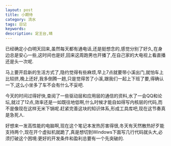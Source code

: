 ```yaml
---
layout: post
title: 小期待
category: 流水
tags: 日记
keywords: 
description: 定王台,晴
---
```


已经确定小白明天回来,虽然每天都有通电话,还是挺想念的,感觉分别了好久,在身边总是安心一些,这时间也是好,回来这周跑男也开播了,在自己家的大电视上看直播还是头一次呢.

马上要开启新的生活方式了,隐约觉得有些麻烦,早上7点就要带小溪出门,就怕车上比较挤,晚上还好,我多倒腾一趟,只是觉得苦了小溪,跟我们一起上下班了要,得确认一下,这么小坐多了车不会有什么不妥吧.

今天的时间过得好快,查阅了一些驱动层和应用层的通信的资料,水了一会QQ和论坛,就过了12点,效率还是一如既往地低啊,什么时候才能自如得写内核层的代码,而不是像现在这样无米下锅呢.赶紧完善这块的知识体系,形成工具库吧,现在这节奏真是急死人.

好想来一发高性能的电脑啊,现在这个笔记本发热厉害得很,冬天有天然散热好歹能支持两个,现在开个虚拟机就跪了,真是想切到Windows下面写几行代码就头大,必须打破这个困境:更好的开发条件和盈利总要有一个先突破的.